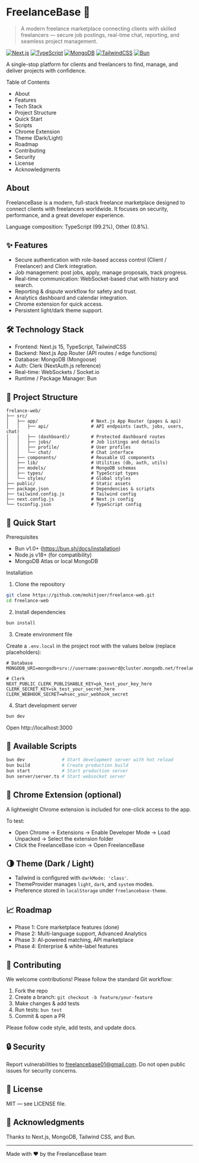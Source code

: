 # FreelanceBase 🚀

> A modern freelance marketplace connecting clients with skilled freelancers — secure job postings, real-time chat, reporting, and seamless project management.

[![Next.js](https://img.shields.io/badge/Next.js-15-black)](https://nextjs.org/) [![TypeScript](https://img.shields.io/badge/TypeScript-5.0-blue)](https://www.typescriptlang.org/) [![MongoDB](https://img.shields.io/badge/MongoDB-7.0-green)](https://mongodb.com/) [![TailwindCSS](https://img.shields.io/badge/TailwindCSS-3.4-38bdf8)](https://tailwindcss.com/) [![Bun](https://img.shields.io/badge/Bun-1.0-000000)](https://bun.sh/)


A single-stop platform for clients and freelancers to find, manage, and deliver projects with confidence.

Table of Contents

- About
- Features
- Tech Stack
- Project Structure
- Quick Start
- Scripts
- Chrome Extension
- Theme (Dark/Light)
- Roadmap
- Contributing
- Security
- License
- Acknowledgments


## About

FreelanceBase is a modern, full-stack freelance marketplace designed to connect clients with freelancers worldwide. It focuses on security, performance, and a great developer experience.

Language composition: TypeScript (99.2%), Other (0.8%).


## ✨ Features

- Secure authentication with role-based access control (Client / Freelancer) and Clerk integration.
- Job management: post jobs, apply, manage proposals, track progress.
- Real-time communication: WebSocket-based chat with history and search.
- Reporting & dispute workflow for safety and trust.
- Analytics dashboard and calendar integration.
- Chrome extension for quick access.
- Persistent light/dark theme support.


## 🛠️ Technology Stack

- Frontend: Next.js 15, TypeScript, TailwindCSS
- Backend: Next.js App Router (API routes / edge functions)
- Database: MongoDB (Mongoose)
- Auth: Clerk (NextAuth.js reference)
- Real-time: WebSockets / Socket.io
- Runtime / Package Manager: Bun


## 📂 Project Structure

```
frelance-web/
├── src/
│   ├── app/                    # Next.js App Router (pages & api)
│   │   ├── api/                # API endpoints (auth, jobs, users, chat)
│   │   ├── (dashboard)/        # Protected dashboard routes
│   │   ├── jobs/               # Job listings and details
│   │   ├── profile/            # User profiles
│   │   └── chat/               # Chat interface
│   ├── components/             # Reusable UI components
│   ├── lib/                    # Utilities (db, auth, utils)
│   ├── models/                 # MongoDB schemas
│   ├── types/                  # TypeScript types
│   └── styles/                 # Global styles
├── public/                     # Static assets
├── package.json                # Dependencies & scripts
├── tailwind.config.js          # Tailwind config
├── next.config.js              # Next.js config
└── tsconfig.json               # TypeScript config
```


## 🚀 Quick Start

Prerequisites

- Bun v1.0+ (https://bun.sh/docs/installation)
- Node.js v18+ (for compatibility)
- MongoDB Atlas or local MongoDB

Installation

1. Clone the repository

```bash
git clone https://github.com/mohitjoer/freelance-web.git
cd freelance-web
```

2. Install dependencies

```bash
bun install
```

3. Create environment file

Create a `.env.local` in the project root with the values below (replace placeholders):

```env
# Database
MONGODB_URI=mongodb+srv://username:password@cluster.mongodb.net/freelancebase

# Clerk
NEXT_PUBLIC_CLERK_PUBLISHABLE_KEY=pk_test_your_key_here
CLERK_SECRET_KEY=sk_test_your_secret_here
CLERK_WEBHOOK_SECRET=whsec_your_webhook_secret
```

4. Start development server

```bash
bun dev
```

Open http://localhost:3000


## 📜 Available Scripts

```bash
bun dev              # Start development server with hot reload
bun build            # Create production build
bun start            # Start production server
bun server/server.ts # Start websocket server
```


## 🔌 Chrome Extension (optional)

A lightweight Chrome extension is included for one-click access to the app.

To test:
- Open Chrome → Extensions → Enable Developer Mode → Load Unpacked → Select the extension folder
- Click the FreelanceBase icon → Open FreelanceBase


## 🌗 Theme (Dark / Light)

- Tailwind is configured with `darkMode: 'class'`.
- ThemeProvider manages `light`, `dark`, and `system` modes.
- Preference stored in `localStorage` under `freelancebase-theme`.


## 📈 Roadmap

- Phase 1: Core marketplace features (done)
- Phase 2: Multi-language support, Advanced Analytics
- Phase 3: AI-powered matching, API marketplace
- Phase 4: Enterprise & white-label features


## 🤝 Contributing

We welcome contributions! Please follow the standard Git workflow:

1. Fork the repo
2. Create a branch: `git checkout -b feature/your-feature`
3. Make changes & add tests
4. Run tests: `bun test`
5. Commit & open a PR

Please follow code style, add tests, and update docs.


## 🔒 Security

Report vulnerabilities to freelancebase01@gmail.com. Do not open public issues for security concerns.


## 📄 License

MIT — see LICENSE file.


## 🙏 Acknowledgments

Thanks to Next.js, MongoDB, Tailwind CSS, and Bun.

---

Made with ❤️ by the FreelanceBase team
